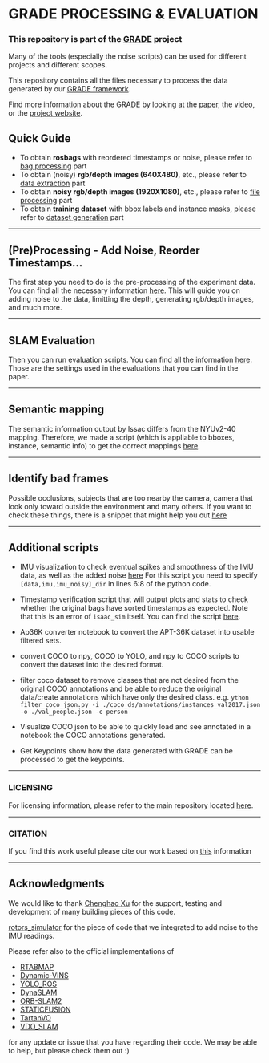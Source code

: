# GRADE PROCESSING & EVALUATION

### This repository is part of the [GRADE](https://eliabntt.github.io/GRADE-RR/home) project

Many of the tools (especially the noise scripts) can be used for different projects and different scopes.

This repository contains all the files necessary to process the data generated by our [GRADE framework](https://eliabntt.github.io/GRADE-RR/home).

Find more information about the GRADE by looking at the [paper](), the [video](), or the [project website](https://eliabntt.github.io/GRADE-RR/home).

## Quick Guide
- To obtain **rosbags** with reordered timestamps or noise, please refer to [bag processing](preprocessing/PREPROCESSING.md#L74) part
- To obtain (noisy) **rgb/depth images (640X480)**, etc., please refer to [data extraction](preprocessing/PREPROCESSING.md#L88) part
- To obtain **noisy rgb/depth images (1920X1080)**, etc., please refer to [file processing](preprocessing/PREPROCESSING.md#L88) part
- To obtain **training dataset** with bbox labels and instance masks, please refer to [dataset generation](dataset_generation/GENERATION.md) part
___
## (Pre)Processing  -  Add Noise, Reorder Timestamps...
The first step you need to do is the pre-processing of the experiment data.
You can find all the necessary information [here](preprocessing/PREPROCESSING.md).
This will guide you on adding noise to the data, limitting the depth, generating rgb/depth images, and much more.
___
## SLAM Evaluation
Then you can run evaluation scripts. You can find all the information [here](SLAM_evaluation/EVAL.md).
Those are the settings used in the evaluations that you can find in the paper.
___
## Semantic mapping
The semantic information output by Issac differs from the NYUv2-40 mapping.
Therefore, we made a script (which is appliable to bboxes, instance, semantic info) to get the correct mappings [here]().
___
## Identify bad frames
Possible occlusions, subjects that are too nearby the camera, camera that look only toward outside the environment and many others.
If you want to check these things, there is a snippet that might help you out [here](https://github.com/robot-perception-group/GRADE-eval/blob/main/mapping_and_visualization/convert_classes.py#L60)
___
## Additional scripts
- IMU visualization to check eventual spikes and smoothness of the IMU data, as well as the added noise 
  [here](https://github.com/robot-perception-group/GRADE-eval/blob/main/additional_scripts/imu_visualize.py)
  For this script you need to specify `[data,imu,imu_noisy]_dir` in lines 6:8 of the python code.
  
- Timestamp verification script that will output plots and stats to check whether the original bags have sorted timestamps as expected. Note that this is an error of  `isaac_sim` itself. You can find the script [here](https://github.com/robot-perception-group/GRADE-eval/blob/main/additional_scripts/timestamp_verification.py).

- Ap36K converter notebook to convert the APT-36K dataset into usable filtered sets.

- convert COCO to npy, COCO to YOLO, and npy to COCO scripts to convert the dataset into the desired format.

- filter coco dataset to remove classes that are not desired from the original COCO annotations and be able to reduce the original data/create annotations which have only the desired class. e.g. `ython filter_coco_json.py -i ./coco_ds/annotations/instances_val2017.json -o ./val_people.json -c person`

- Visualize COCO json to be able to quickly load and see annotated in a notebook the COCO annotations generated.

- Get Keypoints show how the data generated with GRADE can be processed to get the keypoints. 

_______

### LICENSING

For licensing information, please refer to the main repository located [here](https://github.com/eliabntt/GRADE-RR/).
__________
### CITATION
If you find this work useful please cite our work based on [this](https://github.com/eliabntt/GRADE-RR#citation) information

_____

## Acknowledgments
We would like to thank [Chenghao Xu](https://github.com/Kyle-Xu001) for the support, testing and development of many building pieces of this code.

[rotors_simulator](https://github.com/ethz-asl/rotors_simulator) for the piece of code that we integrated to add noise to the IMU readings.

Please refer also to the official implementations of 
- [RTABMAP](https://github.com/introlab/rtabmap)
- [Dynamic-VINS](https://github.com/HITSZ-NRSL/Dynamic-VINS)
- [YOLO_ROS](https://github.com/hirokiyokoyama/yolo_ros)
- [DynaSLAM](https://github.com/BertaBescos/DynaSLAM)
- [ORB-SLAM2](https://github.com/raulmur/ORB_SLAM2)
- [STATICFUSION](https://github.com/raluca-scona/staticfusion)
- [TartanVO](https://github.com/castacks/tartanvo)
- [VDO_SLAM](https://github.com/halajun/VDO_SLAM)

for any update or issue that you have regarding their code. We may be able to help, but please check them out :) 
